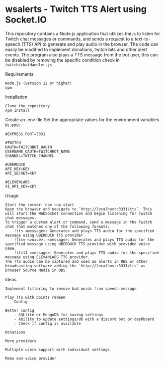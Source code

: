 # wsalerts - Twitch TTS Alert using Socket.IO

This repository contains a Node.js application that utilizes tmi.js to listen for Twitch chat messages or commands, and sends a request to a text-to-speech (TTS) API to generate and play audio in the browser.
The code can easily be modified to implement donations, twitch bits and other alert events. The program also plays a TTS message from the bot user, this can be disabled by removing the specific condition check in `twitch/chatHandler.js`


Requirements

    Node.js (version 12 or higher)
    npm

Installation

    Clone the repository
    npm install
    
Create an .env file
    Set the appropriate values for the environment variables in .env:
    
    #EXPRESS PORT=3331

    #TWITCH
    OAUTH=TWITCHBOT_OAUTH
    USERNAME_OAUTH=TWITCHBOT_NAME
    CHANNEL=TWITCH_CHANNEL

    #UBERDUCK
    API_KEY=KEY
    API_SECRET=KEY

    #ELEVENLABS
    XI_API_KEY=KEY
    
Usage

    Start the server: npm run start
    Open the browser and navigate to `http://localhost:3331/tts`. This will start the WebSocket connection and begin listening for Twitch chat messages.
    To trigger a custom alert or command, send a message in the Twitch chat that matches one of the following formats:
        !tts <message>: Generates and plays TTS audio for the specified message using UBERDUCK TTS provider.
        !ttsv <voice>: <message>: Generates and plays TTS audio for the specified message using UBERDUCK TTS provider with provided voice name.
        !tts11 <message>: Generates and plays TTS audio for the specified message using ELEVANLABS TTS provider.
    The TTS audio can be captured and used as alerts in OBS or other broadcasting software adding the `http://localhost:3331/tts` as Browser Source Media in OBS


Ideas

    Implement filtering to remove bad words from speech message

    Play TTS with points redeem
        Config 

    Better config
        - SQLlite or MongoDB for saving settings
        - Ability to update settings/db with a discord bot or dashboard
        - Check if config is available

    Donations

    More providers

    Multiple users support with individual settings

    Make own voice provider



 
